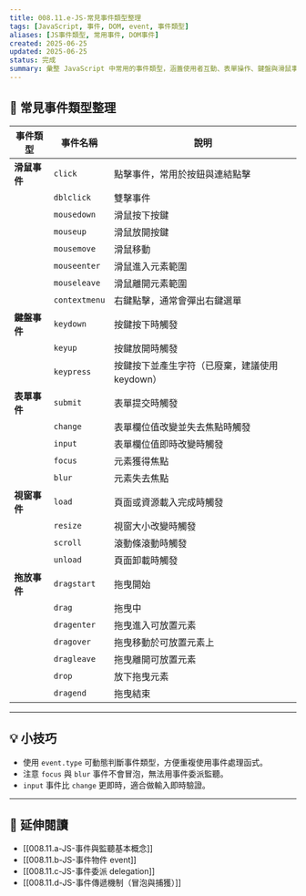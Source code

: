 ```yaml
---
title: 008.11.e-JS-常見事件類型整理  
tags: [JavaScript, 事件, DOM, event, 事件類型]  
aliases: [JS事件類型, 常用事件, DOM事件]  
created: 2025-06-25  
updated: 2025-06-25  
status: 完成  
summary: 彙整 JavaScript 中常用的事件類型，涵蓋使用者互動、表單操作、鍵盤與滑鼠事件等，並附簡要說明。
---
```


## 📌 常見事件類型整理

|事件類型|事件名稱|說明|
|---|---|---|
|**滑鼠事件**|`click`|點擊事件，常用於按鈕與連結點擊|
||`dblclick`|雙擊事件|
||`mousedown`|滑鼠按下按鍵|
||`mouseup`|滑鼠放開按鍵|
||`mousemove`|滑鼠移動|
||`mouseenter`|滑鼠進入元素範圍|
||`mouseleave`|滑鼠離開元素範圍|
||`contextmenu`|右鍵點擊，通常會彈出右鍵選單|
| **鍵盤事件** | `keydown` | 按鍵按下時觸發 |  
| | `keyup` | 按鍵放開時觸發 |  
| | `keypress` | 按鍵按下並產生字符（已廢棄，建議使用 keydown） |
| **表單事件** | `submit` | 表單提交時觸發 |  
| | `change` | 表單欄位值改變並失去焦點時觸發 |  
| | `input` | 表單欄位值即時改變時觸發 |  
| | `focus` | 元素獲得焦點 |  
| | `blur` | 元素失去焦點 |
| **視窗事件** | `load` | 頁面或資源載入完成時觸發 |  
| | `resize` | 視窗大小改變時觸發 |  
| | `scroll` | 滾動條滾動時觸發 |  
| | `unload` | 頁面卸載時觸發 |
| **拖放事件** | `dragstart` | 拖曳開始 |  
| | `drag` | 拖曳中 |  
| | `dragenter` | 拖曳進入可放置元素 |  
| | `dragover` | 拖曳移動於可放置元素上 |  
| | `dragleave` | 拖曳離開可放置元素 |  
| | `drop` | 放下拖曳元素 |  
| | `dragend` | 拖曳結束 |

---
## 💡 小技巧

- 使用 `event.type` 可動態判斷事件類型，方便重複使用事件處理函式。
- 注意 `focus` 與 `blur` 事件不會冒泡，無法用事件委派監聽。
- `input` 事件比 `change` 更即時，適合做輸入即時驗證。

---

## 🔗 延伸閱讀

- [[008.11.a-JS-事件與監聽基本概念]]
- [[008.11.b-JS-事件物件 event]]
- [[008.11.c-JS-事件委派 delegation]]
- [[008.11.d-JS-事件傳遞機制（冒泡與捕獲）]]
